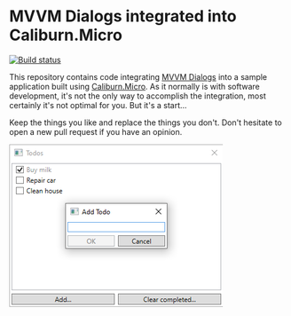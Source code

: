 # MVVM Dialogs integrated into Caliburn.Micro

[![Build status](https://ci.appveyor.com/api/projects/status/pfhwu8pbgtjlvesn/branch/master?svg=true)](https://ci.appveyor.com/project/FantasticFiasco/mvvm-dialogs-integrated-into-caliburn-micro/branch/master)

This repository contains code integrating [MVVM Dialogs](https://github.com/FantasticFiasco/mvvm-dialogs) into a sample application built using [Caliburn.Micro](https://caliburnmicro.com/). As it normally is with software development, it's not the only way to accomplish the integration, most certainly it's not optimal for you. But it's a start...

Keep the things you like and replace the things you don't. Don't hesitate to open a new pull request if you have an opinion.

![alt text](./doc/resources/app.png "Screenshot of the application")